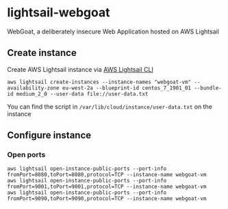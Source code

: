 # lightsail-webgoat
WebGoat, a deliberately insecure Web Application hosted on AWS Lightsail

## Create instance
Create AWS Lightsail instance via [AWS Lightsail CLI](https://docs.aws.amazon.com/cli/latest/reference/lightsail/index.html "AWS Lightsail CLI")
```
aws lightsail create-instances --instance-names "webgoat-vm" --availability-zone eu-west-2a --blueprint-id centos_7_1901_01 --bundle-id medium_2_0 --user-data file://user-data.txt
```
You can find the script in `/var/lib/cloud/instance/user-data.txt` on the instance

## Configure instance
### Open ports
```
aws lightsail open-instance-public-ports --port-info fromPort=8080,toPort=8080,protocol=TCP --instance-name webgoat-vm
aws lightsail open-instance-public-ports --port-info fromPort=9001,toPort=9001,protocol=TCP --instance-name webgoat-vm
aws lightsail open-instance-public-ports --port-info fromPort=9090,toPort=9090,protocol=TCP --instance-name webgoat-vm
```
